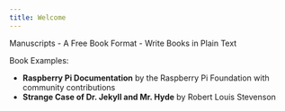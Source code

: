 ```yaml
---
title: Welcome
---
```


Manuscripts - A Free Book Format - Write Books in Plain Text 

Book Examples:

- **Raspberry Pi Documentation** by the Raspberry Pi Foundation with community contributions
- **Strange Case of Dr. Jekyll and Mr. Hyde** by Robert Louis Stevenson
